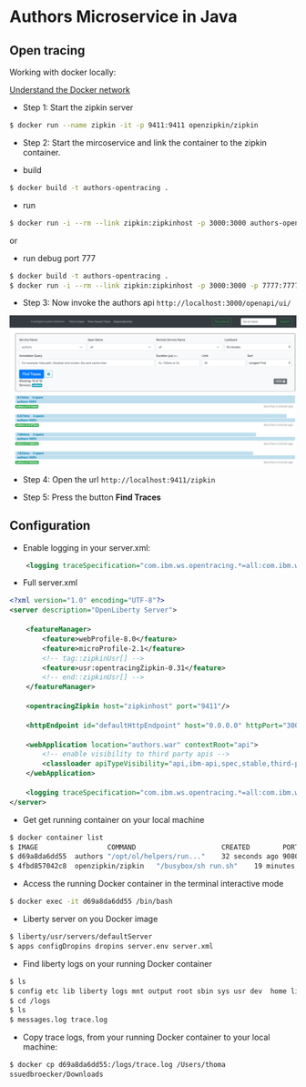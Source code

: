 # Authors Microservice in Java

## Open tracing

Working with docker locally:

[Understand the Docker network](https://docs.docker.com/engine/reference/commandline/network_connect/)

* Step 1: Start the zipkin server
```sh
$ docker run --name zipkin -it -p 9411:9411 openzipkin/zipkin
```

* Step 2: Start the mircoservice and link the container to the zipkin container.

- build
```sh
$ docker build -t authors-opentracing .
```

- run
```sh
$ docker run -i --rm --link zipkin:zipkinhost -p 3000:3000 authors-opentracing
```
or 

- run debug port 777
```sh
$ docker build -t authors-opentracing .
$ docker run -i --rm --link zipkin:zipkinhost -p 3000:3000 -p 7777:7777 authors-opentracing server debug
```
* Step 3: Now invoke the authors api `http://localhost:3000/openapi/ui/`

![zipkin](../images/zipkin-01-authors.png)

* Step 4: Open the url `http://localhost:9411/zipkin`

* Step 5: Press the button **Find Traces**

## Configuration

* Enable logging in your server.xml:

```xml
    <logging traceSpecification="com.ibm.ws.opentracing.*=all:com.ibm.ws.microprofile.opentracing.*=all"/>
```

* Full server.xml

```xml
<?xml version="1.0" encoding="UTF-8"?>
<server description="OpenLiberty Server">
	
    <featureManager>
        <feature>webProfile-8.0</feature>
        <feature>microProfile-2.1</feature>
        <!-- tag::zipkinUsr[] -->
        <feature>usr:opentracingZipkin-0.31</feature>
        <!-- end::zipkinUsr[] -->
    </featureManager>
     
    <opentracingZipkin host="zipkinhost" port="9411"/>

    <httpEndpoint id="defaultHttpEndpoint" host="0.0.0.0" httpPort="3000" httpsPort="9443"/>

    <webApplication location="authors.war" contextRoot="api">
        <!-- enable visibility to third party apis -->
        <classloader apiTypeVisibility="api,ibm-api,spec,stable,third-party"/>
    </webApplication>

    <logging traceSpecification="com.ibm.ws.opentracing.*=all:com.ibm.ws.microprofile.opentracing.*=all"/>
</server>
```

* Get get running container on your local machine

```sh
$ docker container list
$ IMAGE 				COMMAND 					CREATED 	   PORTS			NAMES
$ d69a8da6dd55	authors	"/opt/ol/helpers/run..."	32 seconds ago 9080/tcp, 9411/tcp, 0.0.0.0:3000->3000/tcp, 9443/tcp condescending_khayyam
$ 4fbd857042c8	openzipkin/zipkin	"/busybox/sh run.sh"	19 minutes ago 9410/tcp, 0.0.0.0:9411->9411/tcp	exciting_ellis
```

* Access the running Docker container in the terminal interactive mode

```sh
$ docker exec -it d69a8da6dd55 /bin/bash
```

* Liberty server on you Docker image

```sh
$ liberty/usr/servers/defaultServer
$ apps configDropins dropins server.env server.xml
```

* Find liberty logs on your running Docker container

```sh
$ ls 
$ config etc lib liberty logs mnt output root sbin sys usr dev	home lib64 lib.index.cache media ...
$ cd /logs
$ ls 
$ messages.log trace.log
```

* Copy trace logs, from your running Docker container to your local machine:

```sh
$ docker cp d69a8da6dd55:/logs/trace.log /Users/thoma
ssuedbroecker/Downloads
```


